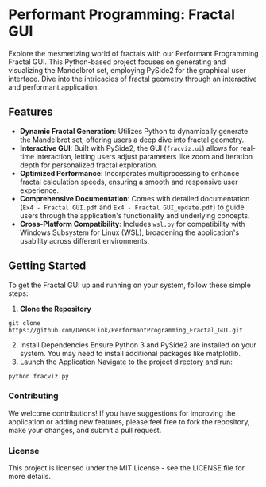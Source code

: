 # Performant Programming: Fractal GUI

Explore the mesmerizing world of fractals with our Performant Programming Fractal GUI. This Python-based project focuses on generating and visualizing the Mandelbrot set, employing PySide2 for the graphical user interface. Dive into the intricacies of fractal geometry through an interactive and performant application.

## Features

- **Dynamic Fractal Generation**: Utilizes Python to dynamically generate the Mandelbrot set, offering users a deep dive into fractal geometry.
- **Interactive GUI**: Built with PySide2, the GUI (`fracviz.ui`) allows for real-time interaction, letting users adjust parameters like zoom and iteration depth for personalized fractal exploration.
- **Optimized Performance**: Incorporates multiprocessing to enhance fractal calculation speeds, ensuring a smooth and responsive user experience.
- **Comprehensive Documentation**: Comes with detailed documentation (`Ex4 - Fractal GUI.pdf` and `Ex4 - Fractal GUI_update.pdf`) to guide users through the application's functionality and underlying concepts.
- **Cross-Platform Compatibility**: Includes `wsl.py` for compatibility with Windows Subsystem for Linux (WSL), broadening the application's usability across different environments.

## Getting Started

To get the Fractal GUI up and running on your system, follow these simple steps:

1. **Clone the Repository**
```
git clone https://github.com/DenseLink/PerformantProgramming_Fractal_GUI.git
```
2. Install Dependencies
Ensure Python 3 and PySide2 are installed on your system. You may need to install additional packages like matplotlib.
3. Launch the Application
Navigate to the project directory and run:
```
python fracviz.py
```
### Contributing
We welcome contributions! If you have suggestions for improving the application or adding new features, please feel free to fork the repository, make your changes, and submit a pull request.

### License
This project is licensed under the MIT License - see the LICENSE file for more details.
